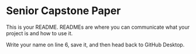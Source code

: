 # Senior  Capstone Paper 
This is your README. READMEs are where you can communicate what your project is and how to use it.

Write your name on line 6, save it, and then head back to GitHub Desktop.
